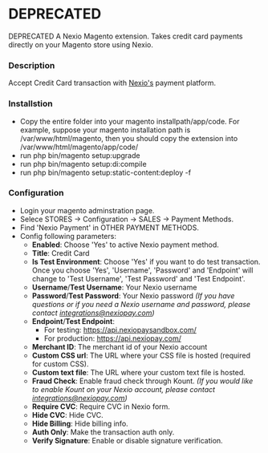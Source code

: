 # DEPRECATED
DEPRECATED A Nexio Magento extension. Takes credit card payments directly on your Magento store using Nexio.

### Description
Accept Credit Card transaction with [Nexio's](https://nexiopay.com/) payment platform. 

### Installstion
- Copy the entire folder into your magento installpath/app/code. For example, suppose your magento installation path is /var/www/html/magento, then you should copy the extension into /var/www/html/magento/app/code/
- run php bin/magento setup:upgrade
- run php bin/magento setup:di:compile
- run php bin/magento setup:static-content:deploy -f

### Configuration
- Login your magento adminstration page.
- Selece STORES -> Configuration -> SALES -> Payment Methods.
- Find 'Nexio Payment' in OTHER PAYMENT METHODS.
- Config following parameters:
    - **Enabled**: Choose 'Yes' to active Nexio payment method.
    - **Title**: Credit Card
    - **Is Test Environment**: Choose 'Yes' if you want to do test transaction. Once you choose 'Yes', 'Username', 'Password' and 'Endpoint' will change to 'Test Username', 'Test Password' and 'Test Endpoint'.
    - **Username**/**Test Username**: Your Nexio username
    - **Password**/**Test Password**: Your Nexio password
        _(If you have questions or if you need a Nexio username and password, please contact integrations@nexiopay.com)_
    - **Endpoint**/**Test Endpoint**:
        - For testing: https://api.nexiopaysandbox.com/
        - For production: https://api.nexiopay.com/
    - **Merchant ID**: The merchant id of your Nexio account
    - **Custom CSS url**: The URL where your CSS file is hosted (required for custom CSS).
    - **Custom text file**: The URL where your custom text file is hosted.
    - **Fraud Check**: Enable fraud check through Kount.
        _(If you would like to enable Kount on your Nexio account, please contact integrations@nexiopay.com)_
    - **Require CVC**: Require CVC in Nexio form.
    - **Hide CVC**: Hide CVC.
    - **Hide Billing**: Hide billing info.
    - **Auth Only**: Make the transaction auth only.
    - **Verify Signature**: Enable or disable signature verification.


